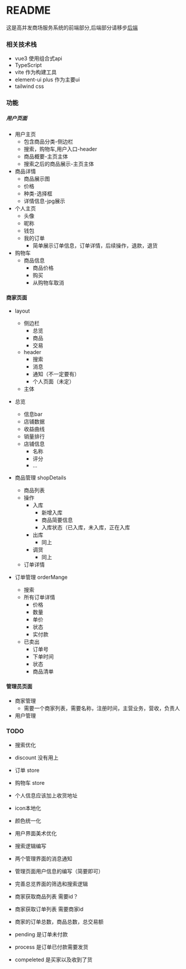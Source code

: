 # README

这是高并发商场服务系统的前端部分,后端部分请移步[后端](https://github.com/duanyue166/Hyperion_Backend)

### 相关技术栈

+ vue3 使用组合式api
+ TypeScript
+ vite 作为构建工具
+ element-ui plus 作为主要ui
+ tailwind css

### 功能

##### 用户页面

+ 用户主页
    + 包含商品分类-侧边栏
    + 搜索，购物车,用户入口-header
    + 商品概要-主页主体
    + 搜索之后的商品展示-主页主体
+ 商品详情
    + 商品展示图
    + 价格
    + 种类-选择框
    + 详情信息-jpg展示
+ 个人主页
    + 头像
    + 昵称
    + 钱包
    + 我的订单
        + 简单展示订单信息，订单详情，后续操作，退款，退货
+ 购物车
    + 商品信息
        + 商品价格
        + 购买
        + 从购物车取消

#### 商家页面

+ layout
    + 侧边栏
        + 总览
        + 商品
        + 交易
    + header
        + 搜索
        + 消息
        + 通知（不一定要有）
        + 个人页面（未定）
    + 主体

+ 总览
    + 信息bar
    + 店铺数据
    + 收益曲线
    + 销量排行
    + 店铺信息
        + 名称
        + 评分
        + ...
+ 商品管理 shopDetails
    + 商品列表
    + 操作
        + 入库
            + 新增入库
            + 商品简要信息
            + 入库状态（已入库，未入库，正在入库
        + 出库
            + 同上
        + 调货
            + 同上
    + 订单详情

+ 订单管理 orderMange
    + 搜索
    + 所有订单详情
        + 价格
        + 数量
        + 单价
        + 状态
        + 实付款
    + 已卖出
        + 订单号
        + 下单时间
        + 状态
        + 商品清单

#### 管理员页面

+ 商家管理
    + 需要一个商家列表，需要名称，注册时间，主营业务，营收，负责人
+ 用户管理


### TODO

+ 搜索优化
+ discount 没有用上
+ 订单 store
+ 购物车 store
+ 个人信息应该加上收货地址
+ icon本地化
+ 颜色统一化
+ 用户界面美术优化
+ 搜索逻辑编写
+ 两个管理界面的消息通知
+ 管理页面用户信息的编写（简要即可）
+ 完善总览界面的筛选和搜索逻辑

+ 商家获取商品列表 需要id？
+ 商家获取订单列表 需要商家id

+ 商家的订单总数，商品总数，总交易额
+ pending 是订单未付款
+ process 是订单已付款需要发货
+ compeleted 是买家以及收到了货
